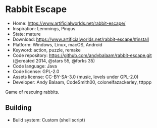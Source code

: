 # Rabbit Escape

- Home: https://www.artificialworlds.net/rabbit-escape/
- Inspiration: Lemmings, Pingus
- State: mature
- Download: https://www.artificialworlds.net/rabbit-escape/#install
- Platform: Windows, Linux, macOS, Android
- Keyword: action, puzzle, remake
- Code repository: https://github.com/andybalaam/rabbit-escape.git (@created 2014, @stars 55, @forks 35)
- Code language: Java
- Code license: GPL-2.0
- Assets license: CC-BY-SA-3.0 (music, levels under GPL-2.0)
- Developer: Andy Balaam, CodeSmith00, colonelfazackerley, tttppp

Game of rescuing rabbits.

## Building

- Build system: Custom (shell script)
